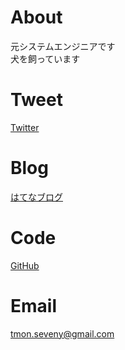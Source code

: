 # About
元システムエンジニアです  
犬を飼っています  

# Tweet
[Twitter](https://twitter.com/seveni89)  

# Blog
[はてなブログ](https://sevenwell.hatenablog.com/)

# Code
[GitHub](https://github.com/sevenwell)

# Email
tmon.seveny@gmail.com